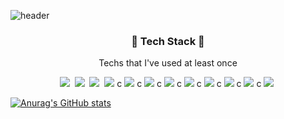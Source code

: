 ![header](https://capsule-render.vercel.app/api?type=waving&color=FF9090&height=300&section=header&text=Eunji's%20Github&fontSize=90&fontColor=000000&&animation=twinkling)

<h3 align="center">🔧 Tech Stack 🔨</h3>

<p align="center"> Techs that I've used at least once </p>

<p align="center">
    <img src="https://img.shields.io/badge/Python-3766AB?style=flat-square&logo=Python&logoColor=white"/></a>&nbsp 
    <img src="https://img.shields.io/badge/JAVA-FFE400?style=flat-square&logo=Java&logoColor=#007396"/></a>&nbsp 
    <img src="https://img.shields.io/badge/Python-3766AB?style=flat-square&logo=JavaScript&logoColor=#F7DF1E"/></a>&nbsp
    <img src="https://img.shields.io/badge/Python-3766AB?style=flat-square&logo=C&logoColor=#A8B9CC"/></a>&nbspc
    <img src="https://img.shields.io/badge/Python-3766AB?style=flat-square&logo=R&logoColor=#276DC3"/></a>&nbspc
    <img src="https://img.shields.io/badge/Python-3766AB?style=flat-square&logo=HTML5&logoColor=#E34F26"/></a>&nbspc
    <img src="https://img.shields.io/badge/Python-3766AB?style=flat-square&logo=CSS3&logoColor=#1572B6"/></a>&nbspc
    <img src="https://img.shields.io/badge/Python-3766AB?style=flat-square&logo=React&logoColor=#61DAFB"/></a>&nbspc
    <img src="https://img.shields.io/badge/Python-3766AB?style=flat-square&logo=Django&logoColor=#092E20"/></a>&nbspc
    <img src="https://img.shields.io/badge/Python-3766AB?style=flat-square&logo=Node.js&logoColor=#339933"/></a>&nbspc
    <img src="https://img.shields.io/badge/Python-3766AB?style=flat-square&logo=MySQL&logoColor=#4479A1"/></a>&nbspc
    <a href="https://www.instagram.com/dmsw1st"><img src="https://img.shields.io/badge/#E4405F?style=flat-square&logo=Instagram&logoColor=white&link=https://www.instagram.com/dmsw1st"/></a>&nbsp

[![Anurag's GitHub stats](https://github-readme-stats.vercel.app/api?username=qkrdmswl)](https://github.com/anuraghazra/github-readme-stats)

<!--
**qkrdmswl/qkrdmswl** is a ✨ _special_ ✨ repository because its `README.md` (this file) appears on your GitHub profile.

Here are some ideas to get you started:

- 🔭 I’m currently working on ...
- 🌱 I’m currently learning ...
- 👯 I’m looking to collaborate on ...
- 🤔 I’m looking for help with ...
- 💬 Ask me about ...
- 📫 How to reach me: ...
- 😄 Pronouns: ...
- ⚡ Fun fact: ...
-->
